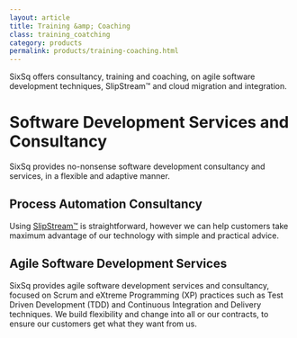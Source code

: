 ```yaml
---
layout: article
title: Training &amp; Coaching
class: training_coatching
category: products
permalink: products/training-coaching.html
---
```


SixSq offers consultancy, training and coaching, on agile software development
techniques, SlipStream™ and cloud migration and integration.

Software Development Services and Consultancy
=============================================

SixSq provides no-nonsense software development consultancy and services, in a
flexible and adaptive manner.

Process Automation Consultancy
------------------------------

Using [SlipStream™](/products/slipstream.html) is straightforward, however we can help customers take
maximum advantage of our technology with simple and practical advice.

Agile Software Development Services
-----------------------------------

SixSq provides agile software development services and consultancy, focused
on Scrum and eXtreme Programming (XP) practices such as Test Driven Development
(TDD) and Continuous Integration and Delivery techniques.
We build flexibility and change into all or our contracts, to ensure our
customers get what they want from us.

